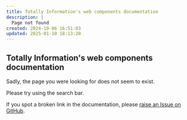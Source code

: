 ```yaml
---
title: Totally Information's web components documentation
description: |
  Page not found
created: 2024-10-06 16:51:03
updated: 2025-01-10 18:13:20
---
```


## Totally Information's web components documentation

Sadly, the page you were looking for does not seem to exist.

Please try using the search bar.

If you spot a broken link in the documentation, please [raise an Issue on GitHub](https://github.com/TotallyInformation/node-red-contrib-uibuilder/issues/new/choose).
